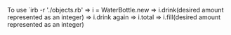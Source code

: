 To use `irb -r './objects.rb'
=> i = WaterBottle.new
=> i.drink(desired amount represented as an integer)
=> i.drink again
=> i.total
=> i.fill(desired amount represented as an integer)
